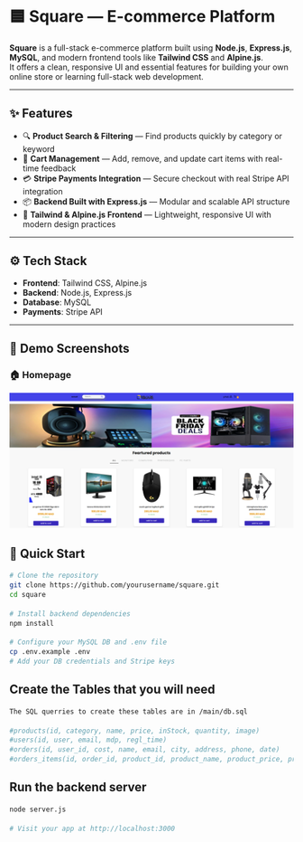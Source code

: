 # 🟦 Square — E-commerce Platform

**Square** is a full-stack e-commerce platform built using **Node.js**, **Express.js**, **MySQL**, and modern frontend tools like **Tailwind CSS** and **Alpine.js**.  
It offers a clean, responsive UI and essential features for building your own online store or learning full-stack web development.

---

## ✨ Features

- 🔍 **Product Search & Filtering** — Find products quickly by category or keyword  
- 🛒 **Cart Management** — Add, remove, and update cart items with real-time feedback  
- 💳 **Stripe Payments Integration** — Secure checkout with real Stripe API integration  
- 📦 **Backend Built with Express.js** — Modular and scalable API structure  
- 🎨 **Tailwind & Alpine.js Frontend** — Lightweight, responsive UI with modern design practices

---

## ⚙️ Tech Stack

- **Frontend**: Tailwind CSS, Alpine.js  
- **Backend**: Node.js, Express.js  
- **Database**: MySQL  
- **Payments**: Stripe API

---
## 📸 Demo Screenshots

### 🏠 Homepage
![Homepage](./public/assets/squareHomePage.png)

## 🚀 Quick Start

```bash
# Clone the repository
git clone https://github.com/yourusername/square.git
cd square

# Install backend dependencies
npm install

# Configure your MySQL DB and .env file
cp .env.example .env
# Add your DB credentials and Stripe keys
```



## Create the Tables that you will need
```bash
The SQL querries to create these tables are in /main/db.sql 

#products(id, category, name, price, inStock, quantity, image)
#users(id, user, email, mdp, regl_time)
#orders(id, user_id, cost, name, email, city, address, phone, date)
#orders_items(id, order_id, product_id, product_name, product_price, product_img, product_quantity, order_date)

```


## Run the backend server
```bash
node server.js

# Visit your app at http://localhost:3000
```
